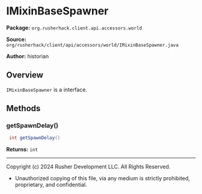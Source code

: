 # IMixinBaseSpawner

**Package:** `org.rusherhack.client.api.accessors.world`

**Source:** `org/rusherhack/client/api/accessors/world/IMixinBaseSpawner.java`

**Author:** historian



## Overview

`IMixinBaseSpawner` is a interface.

## Methods

### getSpawnDelay()

```java
 int getSpawnDelay()
```

**Returns:** `int`

---

Copyright (c) 2024 Rusher Development LLC. All Rights Reserved.
* Unauthorized copying of this file, via any medium is strictly prohibited, proprietary, and confidential.
